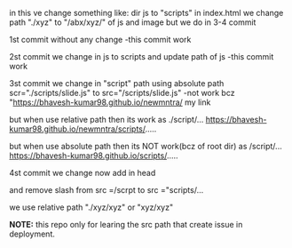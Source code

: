in this ve change something 
like: 
dir js to "scripts"
in index.html we change path  "./xyz" to "/abx/xyz/" of js and image 
but we do in 3-4 commit



1st commit without any change
  -this commit work
 
2st commit we change  in js to scripts and update path of js
  -this commit work 

3st commit we change  in "script" path using absolute path scr="./scripts/slide.js" to src="/scripts/slide.js"
  -not work bcz "https://bhavesh-kumar98.github.io/newmntra/
  my link 
  
  but when use relative path then its work as ./script/...
  https://bhavesh-kumar98.github.io/newmntra/scripts/.....

  but when use absolute path then its NOT work(bcz of root dir) as 
  /script/...
  https://bhavesh-kumar98.github.io/scripts/.....

4st commit we change now add in head<base href="https://bhavesh-kumar98.github.io/newmntra/">

and remove slash from src =/scrpt to src ="scripts/...

we use relative path "./xyz/xyz" or "xyz/xyz"

**NOTE:** this repo only for learing the src path that create issue in deployment.
